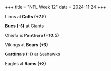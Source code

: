 +++
title = "NFL Week 12"
date = 2024-11-24
+++

Lions at **Colts (+7.5)**

**Bucs (-6)** at Giants

Chiefs at **Panthers (+10.5)**

Vikings at **Bears (+3)**

**Cardinals (-1)** at Seahawks 

Eagles at **Rams (+3)**